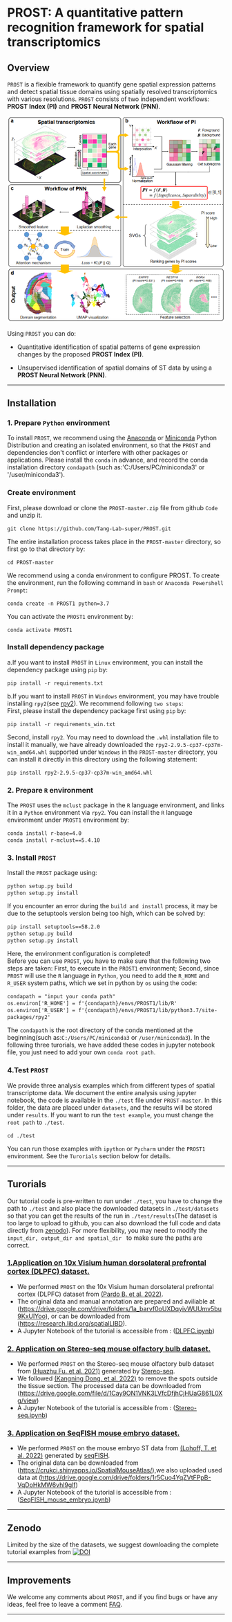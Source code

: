# PROST: A quantitative pattern recognition framework for spatial transcriptomics 
## Overview
`PROST` is a flexible framework to quantify gene spatial expression patterns and detect spatial tissue domains using spatially resolved transcriptomics with various resolutions. `PROST` consists of two independent workflows: **PROST Index (PI)** and **PROST Neural Network (PNN)**. 


![figure1](./docs/imgs/figure/figure1.png)

Using `PROST` you can do:
* Quantitative identification of spatial patterns of gene expression changes by the proposed **PROST Index (PI)**.

* Unsupervised identification of spatial domains of ST data by using a **PROST Neural Network (PNN)**. 
---

## Installation
### 1. Prepare `Python` environment
To install `PROST`, we recommend using the [Anaconda](https://anaconda.org/) or [Miniconda](https://docs.conda.io/en/latest/miniconda.html) Python Distribution and creating an isolated environment, so that the `PROST` and dependencies don't conflict or interfere with other packages or applications. Please install the `conda` in advance, and record the conda installation directory `condapath` (such as:'C:/Users/PC/miniconda3' or '/user/miniconda3'). 


### Create environment 
First, please download or clone the `PROST-master.zip` file from github `Code` and unzip it. 

    git clone https://github.com/Tang-Lab-super/PROST.git

The entire installation process takes place in the `PROST-master` directory, so first go to that directory by:
   
    cd PROST-master

We recommend using a conda environment to configure PROST. To create the environment, run the following command in `bash` or `Anaconda Powershell Prompt`:

    conda create -n PROST1 python=3.7


You can activate the `PROST1` environment by: 

    conda activate PROST1

### Install dependency package 
a.If you want to install `PROST` in `Linux` environment, you can install the dependency package using `pip` by:
   
    pip install -r requirements.txt

b.If you want to install `PROST` in `Windows` environment, you may have trouble installing `rpy2`(see [rpy2](https://pypi.org/project/rpy2/)). We recommend following `two steps`:  
First, please install the dependency package first using `pip` by:

    pip install -r requirements_win.txt

Second, install `rpy2`. You may need to download the `.whl` installation file to install it manually, we have already downloaded the `rpy2-2.9.5-cp37-cp37m-win_amd64.whl` supported under `Windows` in the `PROST-master` directory, you can install it directly in this directory using the following statement:

    pip install rpy2-2.9.5-cp37-cp37m-win_amd64.whl

### 2. Prepare `R` environment
The `PROST` uses the `mclust` package in the `R` language environment, and links it in a `Python` environment via `rpy2`. You can install the `R` language environment under `PROST1` environment by:

    conda install r-base=4.0
    conda install r-mclust==5.4.10

### 3. Install `PROST`
Install the `PROST` package using:
                                          
    python setup.py build
    python setup.py install
    
If you encounter an error during the `build and install` process, it may be due to the setuptools version being too high, which can be solved by:

    pip install setuptools==58.2.0
    python setup.py build
    python setup.py install

Here, the environment configuration is completed!  
Before you can use `PROST`, you have to make sure that the following two steps are taken:
First, to execute in the `PROST1` environment;
Second, since `PROST` will use the `R` language in `Python`, you need to add the `R_HOME` and `R_USER` system paths, which we set in python by `os` using the code:

    condapath = "input your conda path"  
    os.environ['R_HOME'] = f'{condapath}/envs/PROST1/lib/R'
    os.environ['R_USER'] = f'{condapath}/envs/PROST1/lib/python3.7/site-packages/rpy2'

The `condapath` is the root directory of the conda mentioned at the beginning(such as:`C:/Users/PC/miniconda3` or `/user/miniconda3`). In the following three turorials, we have added these codes in jupyter notebook file, you just need to add your own `conda root path`.


### 4.Test `PROST`
We provide three analysis examples which from different types of spatial transcriptome data. We document the entire analysis using jupyter notebook, the code is available in the `./test` file under `PROST-master`. In this folder, the data are placed under `datasets`, and the results will be stored under `results`. If you want to run the `test example`, you must change the `root path` to `./test`. 

    cd ./test

You can run those examples with `ipython` or `Pycharm` under the `PROST1` environment. See the `Turorials` section below for details.

---

## Turorials
Our tutorial code is pre-written to run under `./test`, you have to change the path to `./test` and also place the downloaded datasets in `./test/datasets` so that you can get the results of the run in `./test/results`(The dataset is too large to upload to github, you can also download the full code and data directly from [zenodo](https://www.zenodo.org/badge/latestdoi/598575201)). For more flexibility, you may need to modify the `input_dir, output_dir and spatial_dir ` to make sure the paths are correct.

### [1.Application on 10x Visium human dorsolateral prefrontal cortex (DLPFC) dataset.](./docs/tutorials/DLPFC.md "In this vignette, we analyzed tissue section from the human dorsolateral prefrontal cortex (DLPFC) 10x Visium ST dataset, which was manually annotated as the cortical layers and white matter (WM)") 
* We performed `PROST` on the 10x Visium human dorsolateral prefrontal cortex (DLPFC) dataset from [(Pardo B. et al. 2022)](https://doi.org/10.1186/s12864-022-08601-w).
* The original data and manual annotation are prepared and aviliable at (https://drive.google.com/drive/folders/1a_barvf0oUXDqyivWUUmv5bu9KxUlYoo), or can be downloaded from (https://research.libd.org/spatialLIBD). 
* A Jupyter Notebook of the tutorial is accessible from : ([DLPFC.ipynb](./docs/vignettes/DLPFC.ipynb))

### [2. Application on Stereo-seq mouse olfactory bulb dataset.](./docs/tutorials/Stereo-seq.md "In this vignette, we analysis an ST dataset with cellular resolution (~14 μm in diameter per spot) generated by the Stereo-seq platform from mouse olfactory bulb tissue (add citation) to evaluate the performance of PROST on ST datasets with single-cell resolution.")
* We performed `PROST` on the Stereo-seq mouse olfactory bulb dataset from [(Huazhu Fu. et al. 2021)](https://doi.org/10.1101/2021.06.15.448542) generated by [Stereo-seq](https://doi.org/10.1016/j.cell.2022.04.003).
* We followed [(Kangning Dong. et al. 2022)](https://doi.org/10.1038/s41467-022-29439-6) to remove the spots outside the tissue section. The processed data can be downloaded from (https://drive.google.com/file/d/1Cay9ON1VNK3LVfcDfjhCjHUaG861L0Xg/view)
* A Jupyter Notebook of the tutorial is accessible from : ([Stereo-seq.ipynb](./docs/vignettes/Stereo-seq.ipynb))

### [3. Application on SeqFISH mouse embryo dataset.](./docs/tutorials/SeqFISH_mouse_embryo.md "In this vignette, we applied PROST onto a SeqFISH-profiled dataset to evaluate its general applicability.")
* We performed `PROST` on the mouse embryo ST data from [(Lohoff, T. et al. 2022)](https://doi.org/10.1038/s41587-021-01006-2) generated by [seqFISH](https://spatial.caltech.edu/seqfish/).
* The original data can be downloaded from (https://crukci.shinyapps.io/SpatialMouseAtlas/),we also uploaded used data at (https://drive.google.com/drive/folders/1r5Cuo4YqZVtFPpB-VqDoHkMW6vhl9glf)
* A Jupyter Notebook of the tutorial is accessible from : ([SeqFISH_mouse_embryo.ipynb](./docs/vignettes/SeqFISH_mouse_embryo.ipynb))

---

## Zenodo
Limited by the size of the datasets, we suggest downloading the complete tutorial examples from [![DOI](https://zenodo.org/badge/DOI/10.5281/zenodo.7824815.svg)](https://doi.org/10.5281/zenodo.7824815)

---

## Improvements
We welcome any comments about `PROST`, and if you find bugs or have any ideas, feel free to leave a comment [FAQ](https://github.com/Tang-Lab-super/PROST/labels/FAQ).

---


